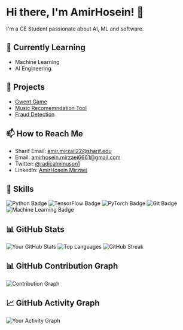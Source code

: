 # Hi there, I'm AmirHosein! 👋

I'm a CE Student passionate about AI, ML and software.

## 🌱 Currently Learning
- Machine Learning
- AI Engineering

## 💼 Projects
- [Gwent Game](https://github.com/advanced-programming-sut-2024/advanced-programming-project-group-12)
- [Music Recomemndation Tool](https://github.com/radical-1/MusicRecomendationTool)
- [Fraud Detection](https://github.com/radical-1/FraudDetectionSystem)

## 📫 How to Reach Me
- Sharif Email: [amir,mirzaii22@sharif.edu](mailto:amir.mirzaii22@sharif.edu)
- Email: [amirhosein.mirzaei6661@gmail.com](mailto:amirhosein.mirzaei6661@gmail.com)
- Twitter: [@radicalminuson1](https://twitter.com/radicalminuson1)
- LinkedIn: [AmirHosein Mirzaei](https://www.linkedin.com/in/amirhosein-mirzaei-39a86232b/)

## 🎨 Skills
![Python Badge](https://img.shields.io/badge/Python-3.9-blue)
![TensorFlow Badge](https://img.shields.io/badge/TensorFlow-2.4.1-orange)
![PyTorch Badge](https://img.shields.io/badge/PyTorch-1.9.0-red)
![Git Badge](https://img.shields.io/badge/Git-2.32.0-orange)
![Machine Learning Badge](https://img.shields.io/badge/Machine%20Learning-ML%20Projects-lightgreen)

## 📊 GitHub Stats
![Your GitHub Stats](https://github-readme-stats.vercel.app/api?username=radical-1&show_icons=true&hide_title=true&count_private=true&theme=radical)
![Top Languages](https://github-readme-stats.vercel.app/api/top-langs/?username=radical-1&layout=compact&theme=radical)
![GitHub Streak](https://github-readme-streak-stats.herokuapp.com/?user=radical-1&theme=radical)
## 📊 GitHub Contribution Graph
![Contribution Graph](https://github-readme-stats.vercel.app/api/generation?username=radical-1&theme=radical)

## 📈 GitHub Activity Graph
![Your Activity Graph](https://activity-graph.herokuapp.com/graph?username=radical-1&theme=react-dark)

